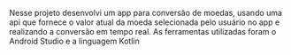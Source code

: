Nesse projeto desenvolvi um app para conversão de moedas, usando uma api que fornece o valor atual da moeda selecionada pelo usuário no app e realizando a conversão em tempo real. As ferramentas utilizadas foram o Android Studio e a linguagem Kotlin
